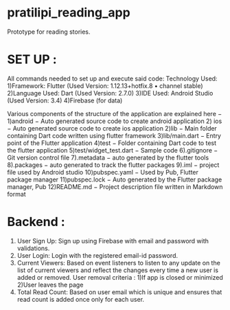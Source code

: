 # pratilipi_reading_app

Prototype for reading stories.

# SET UP :
All commands needed to set up and execute said code:
  Technology Used:
    1)Framework: Flutter (Used Version: 1.12.13+hotfix.8 • channel stable)
    2)Language Used: Dart (Used Version: 2.7.0)
    3)IDE Used: Android Studio (Used Version: 3.4)
	4)Firebase (for data)
   
  Various components of the structure of the application are explained here −
    1)android − Auto generated source code to create android application 2) ios − Auto generated source code to create ios application
    2)lib − Main folder containing Dart code written using flutter framework
    3)lib/main.dart − Entry point of the Flutter application
    4)test − Folder containing Dart code to test the flutter application
    5)test/widget_test.dart − Sample code
    6).gitignore − Git version control file
    7).metadata − auto generated by the flutter tools
    8).packages − auto generated to track the flutter packages
    9).iml − project file used by Android studio
    10)pubspec.yaml − Used by Pub, Flutter package manager
    11)pubspec.lock − Auto generated by the Flutter package manager, Pub
    12)README.md − Project description file written in Markdown format
	
# Backend :

1) User Sign Up: Sign up using Firebase with email and password with validations.
2) User Login: Login with the registered email-id password.
3) Current Viewers: Based on event listeners to listen to any update on the list of current viewers and reflect the changes every time a new user is added or removed. 
					User removal criteria : 1)If app is closed or minimized 2)User leaves the page
4) Total Read Count: Based on user email which is unique and ensures that read count is added once only for each user.



